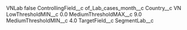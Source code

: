 <?xml version="1.0" encoding="UTF-8"?>
<CustomMetadata xmlns="http://soap.sforce.com/2006/04/metadata" xmlns:xsi="http://www.w3.org/2001/XMLSchema-instance" xmlns:xsd="http://www.w3.org/2001/XMLSchema">
    <label>VNLab</label>
    <protected>false</protected>
    <values>
        <field>ControllingField__c</field>
        <value xsi:type="xsd:string">of_Lab_cases_month__c</value>
    </values>
    <values>
        <field>Country__c</field>
        <value xsi:type="xsd:string">VN</value>
    </values>
    <values>
        <field>LowThresholdMIN__c</field>
        <value xsi:type="xsd:double">0.0</value>
    </values>
    <values>
        <field>MediumThresholdMAX__c</field>
        <value xsi:type="xsd:double">9.0</value>
    </values>
    <values>
        <field>MediumThresholdMIN__c</field>
        <value xsi:type="xsd:double">4.0</value>
    </values>
    <values>
        <field>TargetField__c</field>
        <value xsi:type="xsd:string">SegmentLab__c</value>
    </values>
</CustomMetadata>
